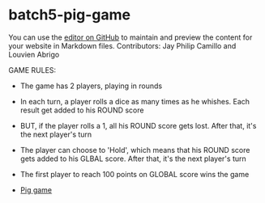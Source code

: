 # batch5-pig-game

You can use the [editor on GitHub](https://github.com/lnabrigo18/batch5-pig-game/edit/gh-pages/index.md) to maintain and preview the content for your website in Markdown files.
Contributors: Jay Philip Camillo and Louvien Abrigo

GAME RULES:

- The game has 2 players, playing in rounds
- In each turn, a player rolls a dice as many times as he whishes. Each result get added to his ROUND score
- BUT, if the player rolls a 1, all his ROUND score gets lost. After that, it's the next player's turn
- The player can choose to 'Hold', which means that his ROUND score gets added to his GLBAL score. After that, it's the next player's turn
- The first player to reach 100 points on GLOBAL score wins the game

- [Pig game](batch5-pig-game/index.html)
